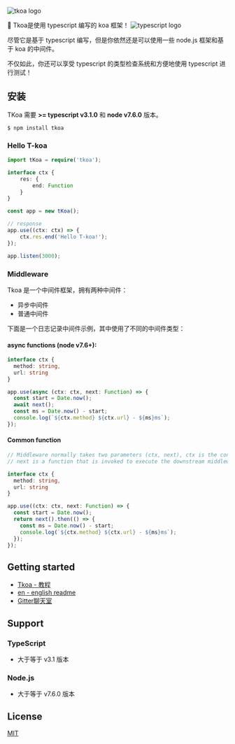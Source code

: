 ![tkoa logo](https://raw.githubusercontent.com/tkoajs/tkoa/master/source/logo.png)

🌈 Tkoa是使用 typescript 编写的 koa 框架！ ![typescript logo](https://raw.githubusercontent.com/tkoajs/tkoa/master/source/ts%20logo.png)

尽管它是基于 typescript 编写，但是你依然还是可以使用一些 node.js 框架和基于 koa 的中间件。

不仅如此，你还可以享受 typescript 的类型检查系统和方便地使用 typescript 进行测试！

## 安装
TKoa 需要 **>= typescript v3.1.0** 和 **node v7.6.0** 版本。

```shell
$ npm install tkoa
```

### Hello T-koa

```typescript
import tKoa = require('tkoa');

interface ctx {
    res: {
        end: Function
    }
}

const app = new tKoa();

// response
app.use((ctx: ctx) => {
    ctx.res.end('Hello T-koa!');
});

app.listen(3000);
```

### Middleware
Tkoa 是一个中间件框架，拥有两种中间件：

- 异步中间件
- 普通中间件

下面是一个日志记录中间件示例，其中使用了不同的中间件类型：

#### async functions (node v7.6+):

```typescript
interface ctx {
  method: string,
  url: string
}

app.use(async (ctx: ctx, next: Function) => {
  const start = Date.now();
  await next();
  const ms = Date.now() - start;
  console.log(`${ctx.method} ${ctx.url} - ${ms}ms`);
});
```

#### Common function
```typescript
// Middleware normally takes two parameters (ctx, next), ctx is the context for one request,
// next is a function that is invoked to execute the downstream middleware. It returns a Promise with a then function for running code after completion.

interface ctx {
  method: string,
  url: string
}

app.use((ctx: ctx, next: Function) => {
  const start = Date.now();
  return next().then(() => {
    const ms = Date.now() - start;
    console.log(`${ctx.method} ${ctx.url} - ${ms}ms`);
  });
});
```

## Getting started
- [Tkoa - 教程](https://github.com/tkoajs/tkoa/wiki)
- [en - english readme](https://github.com/tkoajs/tkoa/blob/master/README.md)
- [Gitter聊天室](https://gitter.im/tkoa-js/community)

## Support
### TypeScript
- 大于等于 v3.1 版本
### Node.js
- 大于等于 v7.6.0 版本

## License
[MIT](https://github.com/tkoajs/tkoa/blob/master/LICENSE)
